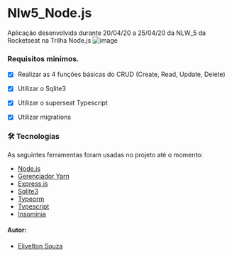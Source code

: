 # Nlw5_Node.js


Aplicação desenvolvida durante 20/04/20 a 25/04/20 da NLW_5 da Rocketseat na Trilha Node.js ![image](https://cdn.iconscout.com/icon/free/png-256/node-js-1174925.png)


### Requisitos minímos.

- [x] Realizar as 4 funções básicas do CRUD (Create, Read, Update, Delete)
- [x] Utilizar o Sqlite3
- [x] Utilizar o superseat Typescript
- [x] Utilizar migrations


### 🛠 Tecnologias

As seguintes ferramentas foram usadas no projeto até o momento:

- [Node.js]()
- [Gerenciador Yarn]()
- [Express.js]()
- [Sqlite3]()
- [Typeorm]()
- [Typescript]()
- [Insominia]()



#### Autor:

- [Elivelton Souza](https://github.com/EliveltonSouzaDev)
